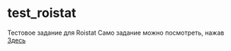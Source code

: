 # test_roistat
Тестовое задание для Roistat
Само задание можно посмотреть, нажав [Здесь](https://clever-varahamihira-28d264.netlify.app)
